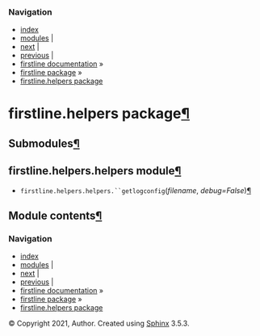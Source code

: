 <div class="related" role="navigation" aria-label="related navigation">

### Navigation

  - [index](genindex.md "General Index")
  - [modules](py-modindex.md "Python Module Index") |
  - [next](modules.md "firstline") |
  - [previous](firstline.md "firstline package") |
  - [firstline documentation](index.md) »
  - [firstline package](firstline.md) »
  - [firstline.helpers package]()

</div>

<div class="document">

<div class="documentwrapper">

<div class="body" role="main">

<div id="firstline-helpers-package" class="section">

# firstline.helpers package[¶](#firstline-helpers-package "Permalink to this headline")

<div id="submodules" class="section">

## Submodules[¶](#submodules "Permalink to this headline")

</div>

<div id="module-firstline.helpers.helpers" class="section">

<span id="firstline-helpers-helpers-module"></span>

## firstline.helpers.helpers module[¶](#module-firstline.helpers.helpers "Permalink to this headline")

  - `firstline.helpers.helpers.``getlogconfig`<span class="sig-paren">(</span>*<span class="n"><span class="pre">filename</span></span>*,
    *<span class="n"><span class="pre">debug</span></span><span class="o"><span class="pre">=</span></span><span class="default_value"><span class="pre">False</span></span>*<span class="sig-paren">)</span>[¶](#firstline.helpers.helpers.getlogconfig "Permalink to this definition")

</div>

<div id="module-firstline.helpers" class="section">

<span id="module-contents"></span>

## Module contents[¶](#module-firstline.helpers "Permalink to this headline")

</div>

</div>

<div class="clearer">

</div>

</div>

</div>

<div class="clearer">

</div>

</div>

<div class="related" role="navigation" aria-label="related navigation">

### Navigation

  - [index](genindex.md "General Index")
  - [modules](py-modindex.md "Python Module Index") |
  - [next](modules.md "firstline") |
  - [previous](firstline.md "firstline package") |
  - [firstline documentation](index.md) »
  - [firstline package](firstline.md) »
  - [firstline.helpers package]()

</div>

<div class="footer" role="contentinfo">

© Copyright 2021, Author. Created using
[Sphinx](https://www.sphinx-doc.org/) 3.5.3.

</div>
